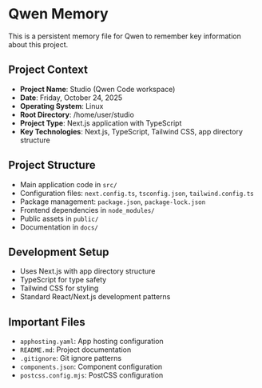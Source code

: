 # Qwen Memory

This is a persistent memory file for Qwen to remember key information about this project.

## Project Context

- **Project Name**: Studio (Qwen Code workspace)
- **Date**: Friday, October 24, 2025
- **Operating System**: Linux
- **Root Directory**: /home/user/studio
- **Project Type**: Next.js application with TypeScript
- **Key Technologies**: Next.js, TypeScript, Tailwind CSS, app directory structure

## Project Structure
- Main application code in `src/`
- Configuration files: `next.config.ts`, `tsconfig.json`, `tailwind.config.ts`
- Package management: `package.json`, `package-lock.json`
- Frontend dependencies in `node_modules/`
- Public assets in `public/`
- Documentation in `docs/`

## Development Setup
- Uses Next.js with app directory structure
- TypeScript for type safety
- Tailwind CSS for styling
- Standard React/Next.js development patterns

## Important Files
- `apphosting.yaml`: App hosting configuration
- `README.md`: Project documentation
- `.gitignore`: Git ignore patterns
- `components.json`: Component configuration
- `postcss.config.mjs`: PostCSS configuration